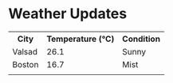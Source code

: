 # Weather Updates

<!-- WEATHER-UPDATE-START -->
<table><tr><th>City</th><th>Temperature (°C)</th><th>Condition</th></tr><tr><td>Valsad</td><td>26.1</td><td>Sunny</td></tr><tr><td>Boston</td><td>16.7</td><td>Mist</td></tr><tr><td></td><td></td><td></td></tr></table>
<!-- WEATHER-UPDATE-END -->
